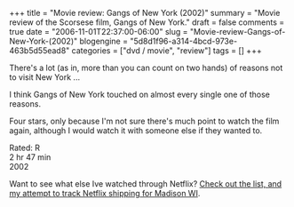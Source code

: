 +++
title = "Movie review: Gangs of New York (2002)"
summary = "Movie review of the Scorsese film, Gangs of New York."
draft = false
comments = true
date = "2006-11-01T22:37:00-06:00"
slug = "Movie-review-Gangs-of-New-York-(2002)"
blogengine = "5d8d1f96-a314-4bcd-973e-463b5d55ead8"
categories = ["dvd / movie", "review"]
tags = []
+++

<p>
There&#39;s a lot (as in, more than you can count on two hands) of reasons not to visit New York ...<!--more-->
</p>
<p>
I think Gangs of New York touched on almost every single one of those reasons.
</p>
<p>
Four stars, only because I&#39;m not sure there&#39;s much point to watch the film again, although I would watch it with someone else if they wanted to.
</p>
<p>
Rated: R<br />
2 hr 47 min<br />
2002
</p>
<p>
Want to see what else Ive watched through Netflix? <a href="http://strivinglife.net/wordpress/2006/09/26/237/netflix-shipping-for-madison-wi/">Check out the list, and my attempt to track Netflix shipping for Madison WI</a>.
</p>

